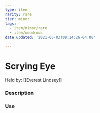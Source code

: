 ```yaml
---
type: item
rarity: rare
tier: minor
tags:
  - item/minor/rare
  - item/wondrous
date updated: '2021-05-03T09:14:26-04:00'

---
```


# Scrying Eye
Held by: [[Everest Lindsey]]

### Description

### Use
